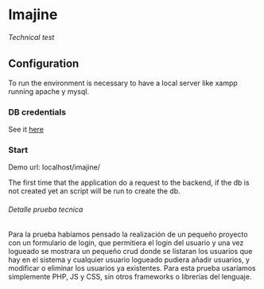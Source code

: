 # Imajine

###### Technical test

## Configuration

To run the environment is necessary to have a local server like xampp running apache y mysql.


### DB credentials
See it [here](api/model/modelDatos.php)


### Start

Demo url: localhost/imajine/

The first time that the application do a request to the backend, if the db is not created yet an script will be run to create the db.

###### Detalle prueba tecnica

Para la prueba habíamos pensado la realización de un pequeño proyecto con un formulario de login, que permitiera el login del usuario y una vez logueado se mostrara un pequeño crud donde se listaran los usuarios que hay en el sistema y cualquier usuario logueado pudiera añadir usuarios, y modificar o eliminar los usuarios ya existentes.
Para esta prueba usaríamos simplemente PHP, JS y CSS, sin otros frameworks o librerías del lenguaje.




